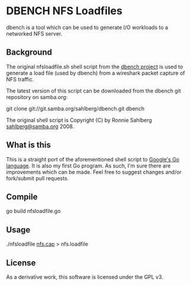 DBENCH NFS Loadfiles
====================
dbench is a tool which can be used to generate I/O workloads to a networked NFS server.

Background
----------
The original nfsloadfile.sh shell script from the [dbench project][dbench] is used to generate a load file (used by dbench) from a wireshark packet capture of NFS traffic.

The latest version of this script can be downloaded from the dbench git repository on samba.org:

git clone git://git.samba.org/sahlberg/dbench.git dbench

The original shell script is Copyright (C) by Ronnie Sahlberg <sahlberg@samba.org> 2008.

What is this
-------------
This is a straight port of the aforementioned shell script to [Google's Go language][go]. It is also my first Go program. As such, I'm sure there are improvements which can be made. Feel free to suggest changes and/or fork/submit pull requests.

Compile
-------
go build nfsloadfile.go

Usage
-----
./nfsloadfile [nfs.cap][cap] > nfs.loadfile

License
-------
As a derivative work, this software is licensed under the GPL v3.

[dbench]:http://dbench.samba.org/
[go]:http://golang.org/
[cap]:http://dbench.samba.org/web/nfs.cap
